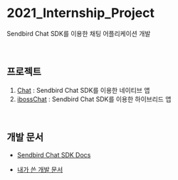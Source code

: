 # 2021_Internship_Project
Sendbird Chat SDK를 이용한 채팅 어플리케이션 개발

<br>

## 프로젝트
1. [Chat](https://github.com/JaesungLeee/2021_Internship_Project/tree/main/Chat)
: Sendbird Chat SDK를 이용한 네이티브 앱    
2. [ibossChat](https://github.com/JaesungLeee/2021_Internship_Project/tree/main/IbossChat)
: Sendbird Chat SDK를 이용한 하이브리드 앱

<br>

## 개발 문서

* [Sendbird Chat SDK Docs](https://sendbird.com/docs/chat/v3/android/getting-started/about-chat-sdk)

* [내가 쓴 개발 문서](https://github.com/JaesungLeee/2021_Internship_Project/blob/main/Dev_Docs.md)
